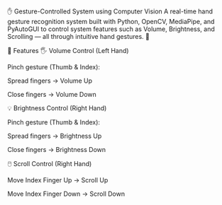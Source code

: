 ✋ Gesture-Controlled System using Computer Vision
A real-time hand gesture recognition system built with Python, OpenCV, MediaPipe, and PyAutoGUI to control system features such as Volume, Brightness, and Scrolling — all through intuitive hand gestures. 🚀

🎯 Features
🖐️ Volume Control (Left Hand)

Pinch gesture (Thumb & Index):

Spread fingers → Volume Up

Close fingers → Volume Down

💡 Brightness Control (Right Hand)

Pinch gesture (Thumb & Index):

Spread fingers → Brightness Up

Close fingers → Brightness Down

🖱️ Scroll Control (Right Hand)

Move Index Finger Up → Scroll Up

Move Index Finger Down → Scroll Down
